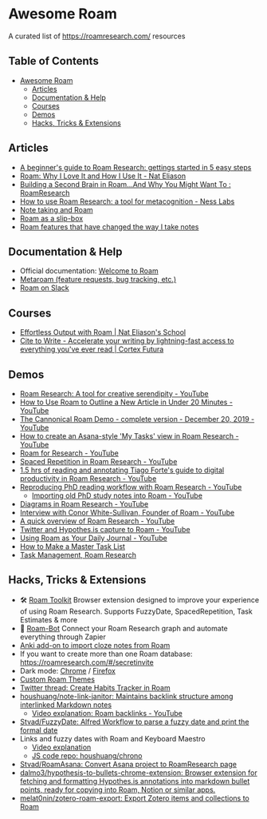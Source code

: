 # Awesome Roam
A curated list of https://roamresearch.com/ resources

## Table of Contents
- [Awesome Roam](#awesome-roam)
  - [Articles](#articles)
  - [Documentation & Help](#documentation--help)
  - [Courses](#courses)
  - [Demos](#demos)
  - [Hacks, Tricks & Extensions](#hacks-tricks--extensions)

## Articles
  - [A beginner's guide to Roam Research: gettings started in 5 easy steps](https://nesslabs.com/roam-research-beginner-guide)
  - [Roam: Why I Love It and How I Use It - Nat Eliason](https://www.nateliason.com/blog/roam)
  - [Building a Second Brain in Roam...And Why You Might Want To : RoamResearch](https://www.reddit.com/r/RoamResearch/comments/eho7de/building_a_second_brain_in_roamand_why_you_might/)
  - [How to use Roam Research: a tool for metacognition - Ness Labs](https://nesslabs.com/roam-research)
  - [Note taking and Roam](http://reganmian.net/blog/2020/01/31/note-taking-with-roam/)
  - [Roam as a slip-box](https://davidklaing.com/roam-as-a-slip-box/)
  - [Roam features that have changed the way I take notes](https://www.mozzafiller.com/posts/roam-features)

## Documentation & Help
  - Official documentation: [Welcome to Roam](https://roamresearch.com/#/v8/help/page/1wnq-ZAAN)
  - [Metaroam (feature requests, bug tracking, etc.)](https://roamresearch.com/#/app/metaroam/page/996g9PwMn)
  - [Roam on Slack](https://join.slack.com/t/roamresearch/shared_invite/enQtODg3NjIzODEwNDgwLTdhMjczMGYwN2YyNmMzMDcyZjViZDk0MTA2M2UxOGM5NTMxNDVhNDE1YWVkNTFjMGM4OTE3MTQ3MjEzNzE1MTA)

## Courses
  - [Effortless Output with Roam | Nat Eliason's School](https://learn.nateliason.com/)
  - [Cite to Write - Accelerate your writing by lightning-fast access to everything you've ever read | Cortex Futura](https://cortexfutura.teachable.com/p/cite-to-write/)

## Demos
  - [Roam Research: A tool for creative serendipity - YouTube](https://www.youtube.com/watch?v=3GG0Ck14ISM)
  - [How to Use Roam to Outline a New Article in Under 20 Minutes - YouTube](https://www.youtube.com/watch?v=RvWic15iXjk)
  - [The Cannonical Roam Demo - complete version - December 20, 2019 - YouTube](https://www.youtube.com/watch?v=YcNW-eidDJk)
  - [How to create an Asana-style 'My Tasks' view in Roam Research - YouTube](https://www.youtube.com/watch?v=D8lGWF1N0PU)
  - [Roam for Research - YouTube](https://www.youtube.com/watch?v=L6GIW4PprQE)
  - [Spaced Repetition in Roam Research - YouTube](https://www.youtube.com/watch?v=pmv5Yrnmlgg)
  - [1.5 hrs of reading and annotating Tiago Forte's guide to digital productivity in Roam Research - YouTube](https://www.youtube.com/watch?v=tMP9zgGhpM8)
  - [Reproducing PhD reading workflow with Roam Research - YouTube](https://www.youtube.com/watch?v=A9_caEW6Xks)
    - [Importing old PhD study notes into Roam - YouTube](https://www.youtube.com/watch?v=2zXZvOmAtFI)
  - [Diagrams in Roam Research - YouTube](https://www.youtube.com/watch?v=RD_Gi8EQGVQ&t=111s)
  - [Interview with Conor White-Sullivan, Founder of Roam - YouTube](https://www.youtube.com/watch?v=Hw2kJF_kxjE)
  - [A quick overview of Roam Research - YouTube](https://www.youtube.com/watch?v=WkEMSGpD5zA)
  - [Twitter and Hypothes.is capture to Roam - YouTube](https://www.youtube.com/watch?v=DGo0pLi4r4U)
  - [Using Roam as Your Daily Journal - YouTube](https://www.youtube.com/watch?v=WTSHhj92pvM)
  - [How to Make a Master Task List](https://www.youtube.com/watch?v=mIEgS0JkJBo)
  - [Task Management, Roam Research](https://www.youtube.com/playlist?list=PLGL797U3UcfMZAltOZEhnLt8t9fhULSz7)

## Hacks, Tricks & Extensions
  - 🛠 [Roam Toolkit](https://github.com/roam-unofficial/roam-toolkit) Browser extension designed to improve your experience of using Roam Research. Supports FuzzyDate, SpacedRepetition, Task Estimates & more
  - 🤖 [Roam-Bot](https://roam-bot.com) Connect your Roam Research graph and automate everything through Zapier
  - [Anki add-on to import cloze notes from Roam](https://github.com/gmcmanus/anki-roam-import)
  - If you want to create more than one Roam database: https://roamresearch.com/#/secretinvite
  - Dark mode: [Chrome](https://chrome.google.com/webstore/detail/dark-reader/eimadpbcbfnmbkopoojfekhnkhdbieeh) / [Firefox](https://addons.mozilla.org/firefox/addon/darkreader/)
  - [Custom Roam Themes](https://github.com/theianjones/roam-research-themes)
  - [Twitter thread: Create Habits Tracker in Roam](https://twitter.com/Bazzaruto/status/1224331932210749440)
  - [houshuang/note-link-janitor: Maintains backlink structure among interlinked Markdown notes](https://github.com/houshuang/note-link-janitor)
    - [Video explanation: Roam backlinks - YouTube](https://www.youtube.com/watch?v=DJtCoV4lF-A)
  - [Stvad/FuzzyDate: Alfred Workflow to parse a fuzzy date and print the formal date](https://github.com/Stvad/FuzzyDate)
  - Links and fuzzy dates with Roam and Keyboard Maestro
    - [Video explanation](https://www.youtube.com/watch?v=Ht8l5iAmNpc)
    - [JS code repo: houshuang/chrono](https://github.com/houshuang/chrono)
  - [Stvad/RoamAsana: Convert Asana project to RoamResearch page](https://github.com/Stvad/RoamAsana)
  - [dalmo3/hypothesis-to-bullets-chrome-extension: Browser extension for fetching and formatting Hypothes.is annotations into markdown bullet points, ready for copying into Roam, Notion or similar apps.](https://github.com/dalmo3/hypothesis-to-bullets-chrome-extension)
  - [melat0nin/zotero-roam-export: Export Zotero items and collections to Roam](https://github.com/melat0nin/zotero-roam-export)

